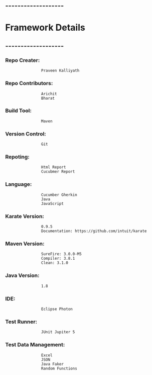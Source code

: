 ## -------------------
# Framework Details
## -------------------

###	Repo Creater: 
					Praveen Kalliyath
					
###	Repo Contributors: 
					Arichit
					Bharat

### Build Tool:
					Maven

### Version Control:
					Git
					
### Repoting:
					Html Report
					Cucubmer Report

### Language:		
					Cucumber Gherkin
					Java
					JavaScript

### Karate Version:
					0.9.5
					Documentation: https://github.com/intuit/karate

### Maven Version:
					SureFire: 3.0.0-M5
					Compiler: 3.8.1
					Clean: 3.1.0
					
### Java Version:
					1.8	

###	IDE:
					Eclipse Photon
					
### Test Runner:
					JUnit Jupiter 5
					
### Test Data Management:
					Excel
					JSON
					Java Faker
					Random Functions					
					